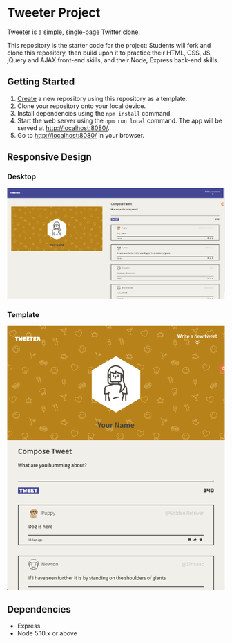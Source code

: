# Tweeter Project

Tweeter is a simple, single-page Twitter clone.

This repository is the starter code for the project: Students will fork and clone this repository, then build upon it to practice their HTML, CSS, JS, jQuery and AJAX front-end skills, and their Node, Express back-end skills.

## Getting Started

1. [Create](https://docs.github.com/en/repositories/creating-and-managing-repositories/creating-a-repository-from-a-template) a new repository using this repository as a template.
2. Clone your repository onto your local device.
3. Install dependencies using the `npm install` command.
3. Start the web server using the `npm run local` command. The app will be served at <http://localhost:8080/>.
4. Go to <http://localhost:8080/> in your browser.

## Responsive Design

### Desktop
!["UI for Desktop"](https://github.com/LHY927/tweeter/blob/master/docs/DesktopView.jpg)
### Template
!["UI for Template"](https://github.com/LHY927/tweeter/blob/master/docs/TemplateView.jpg)

## Dependencies

- Express
- Node 5.10.x or above

